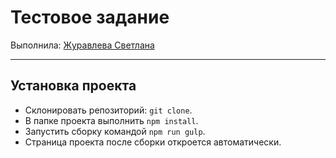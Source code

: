 # Тестовое задание

Выполнила: [Журавлева Светлана](https://github.com/ZhuravlevaS)

---

## Установка проекта

  - Склонировать репозиторий: `git clone`.
  - В папке проекта выполнить `npm install`.
  - Запустить сборку командой `npm run gulp`.
  - Страница проекта после сборки откроется автоматически.